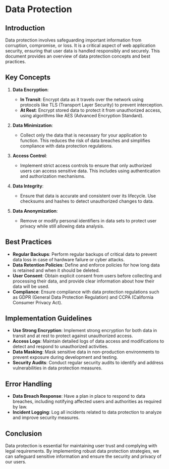 # Data Protection

## Introduction
Data protection involves safeguarding important information from corruption, compromise, or loss. It is a critical aspect of web application security, ensuring that user data is handled responsibly and securely. This document provides an overview of data protection concepts and best practices.

## Key Concepts

1. **Data Encryption**:
   - **In Transit**: Encrypt data as it travels over the network using protocols like TLS (Transport Layer Security) to prevent interception.
   - **At Rest**: Encrypt stored data to protect it from unauthorized access, using algorithms like AES (Advanced Encryption Standard).

2. **Data Minimization**:
   - Collect only the data that is necessary for your application to function. This reduces the risk of data breaches and simplifies compliance with data protection regulations.

3. **Access Control**:
   - Implement strict access controls to ensure that only authorized users can access sensitive data. This includes using authentication and authorization mechanisms.

4. **Data Integrity**:
   - Ensure that data is accurate and consistent over its lifecycle. Use checksums and hashes to detect unauthorized changes to data.

5. **Data Anonymization**:
   - Remove or modify personal identifiers in data sets to protect user privacy while still allowing data analysis.

## Best Practices

- **Regular Backups**: Perform regular backups of critical data to prevent data loss in case of hardware failure or cyber attacks.
- **Data Retention Policies**: Define and enforce policies for how long data is retained and when it should be deleted.
- **User Consent**: Obtain explicit consent from users before collecting and processing their data, and provide clear information about how their data will be used.
- **Compliance**: Ensure compliance with data protection regulations such as GDPR (General Data Protection Regulation) and CCPA (California Consumer Privacy Act).

## Implementation Guidelines

- **Use Strong Encryption**: Implement strong encryption for both data in transit and at rest to protect against unauthorized access.
- **Access Logs**: Maintain detailed logs of data access and modifications to detect and respond to unauthorized activities.
- **Data Masking**: Mask sensitive data in non-production environments to prevent exposure during development and testing.
- **Security Audits**: Conduct regular security audits to identify and address vulnerabilities in data protection measures.

## Error Handling

- **Data Breach Response**: Have a plan in place to respond to data breaches, including notifying affected users and authorities as required by law.
- **Incident Logging**: Log all incidents related to data protection to analyze and improve security measures.

## Conclusion
Data protection is essential for maintaining user trust and complying with legal requirements. By implementing robust data protection strategies, we can safeguard sensitive information and ensure the security and privacy of our users.

